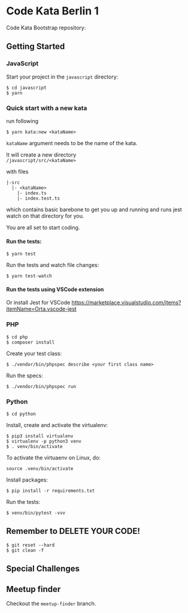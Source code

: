 # Code Kata Berlin 1

Code Kata Bootstrap repository:

## Getting Started

### JavaScript

Start your project in the `javascript` directory:

```
$ cd javascript
$ yarn
```

### Quick start with a new kata

run following

```
$ yarn kata:new <kataName>
```

`kataName` argument needs to be the name of the kata.

It will create a new directory  
`/javascript/src/<kataName>`

with files

```
|-src
  |- <kataName>
    |- index.ts
    |- index.test.ts
```

which contains basic barebone to get you up and running and runs jest watch on that directory for you.

You are all set to start coding.

#### Run the tests:

```
$ yarn test
```

Run the tests and watch file changes:

```
$ yarn test-watch
```

#### Run the tests using VSCode extension

Or install Jest for VSCode
https://marketplace.visualstudio.com/items?itemName=Orta.vscode-jest

### PHP

```
$ cd php
$ composer install
```

Create your test class:

```
$ ./vendor/bin/phpspec describe <your first class name>
```

Run the specs:

```
$ ./vendor/bin/phpspec run
```

### Python

```
$ cd python
```

Install, create and activate the virtualenv:

```
$ pip3 install virtualenv
$ virtualenv -p python3 venv
$ . venv/bin/activate
```

To activate the virtuaenv on Linux, do:

```
source .venv/bin/activate
```

Install packages:

```
$ pip install -r requirements.txt
```

Run the tests:

```
$ venv/bin/pytest -vvv
```

## Remember to DELETE YOUR CODE!

```
$ git reset --hard
$ git clean -f
```

## Special Challenges

## Meetup finder

Checkout the `meetup-finder` branch.
